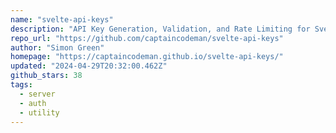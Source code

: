 ```yaml
---
name: "svelte-api-keys"
description: "API Key Generation, Validation, and Rate Limiting for SvelteKit"
repo_url: "https://github.com/captaincodeman/svelte-api-keys"
author: "Simon Green"
homepage: "https://captaincodeman.github.io/svelte-api-keys/"
updated: "2024-04-29T20:32:00.462Z"
github_stars: 38
tags: 
  - server
  - auth
  - utility
---
```

